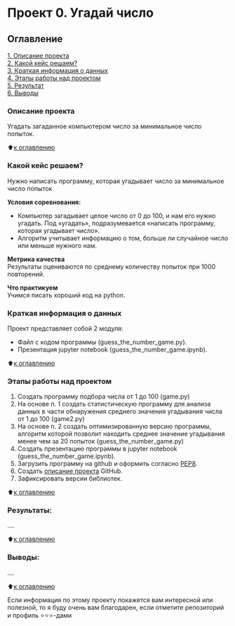 # Проект 0. Угадай число

## Оглавление  
[1. Описание проекта](README.md#Описание-проекта)  
[2. Какой кейс решаем?](README.md#Какой-кейс-решаем)  
[3. Краткая информация о данных](README.md#Краткая-информация-о-данных)  
[4. Этапы работы над проектом](README.md#Этапы-работы-над-проектом)  
[5. Результат](README.md#Результаты)    
[6. Выводы](README.md#Выводы) 

### Описание проекта    
Угадать загаданное компьютером число за минимальное число попыток.

:arrow_up:[к оглавлению](README.md#Оглавление)


### Какой кейс решаем?    
Нужно написать программу, которая угадывает число за минимальное число попыток

**Условия соревнования:**  
- Компьютер загадывает целое число от 0 до 100, и нам его нужно угадать. Под «угадать», подразумевается «написать программу, которая угадывает число».
- Алгоритм учитывает информацию о том, больше ли случайное число или меньше нужного нам.

**Метрика качества**     
Результаты оцениваются по среднему количеству попыток при 1000 повторений.

**Что практикуем**     
Учимся писать хороший код на python.


### Краткая информация о данных
Проект представляет собой 2 модуля: 
* Файл с кодом программы (guess_the_number_game.py). 
* Презентация jupyter notebook (guess_the_number_game.ipynb).

  
:arrow_up:[к оглавлению](README.md#Оглавление)


### Этапы работы над проектом  
1) Создать программу подбора числа от 1 до 100 (game.py)
2) На основе п. 1 создать статистическую программу для анализа данных в части обнаружения среднего значения угадывания числа от 1 до 100 (game2.py)
3) На основе п. 2 создать оптимизированную версию программы, алгоритм которой позволит находить среднее значение угадывания менее чем за 20 попыток (guess_the_number_game.py)
4) Создать презентацию программы в jupyter notebook (guess_the_number_game.ipynb).
5) Загрузить программу на github и оформить согласно [PEP8](https://pythonworld.ru/osnovy/pep-8-rukovodstvo-po-napisaniyu-koda-na-python.html).
6) Создать [описание проекта](https://github.com/kipyatilnik/sf_data_science/blob/main/Project0/README.md) GitHub.
7) Зафиксировать версии библиотек.


:arrow_up:[к оглавлению](README.md#Оглавление)


### Результаты:  
....

:arrow_up:[к оглавлению](README.md#Оглавление)


### Выводы:  
....

:arrow_up:[к оглавлению](README.md#Оглавление)


Если информация по этому проекту покажется вам интересной или полезной, то я буду очень вам благодарен, если отметите репозиторий и профиль ⭐️⭐️⭐️-дами